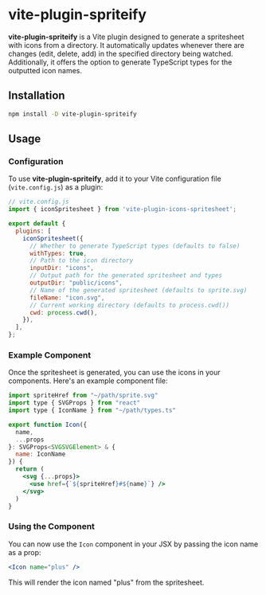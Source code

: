 # vite-plugin-spriteify

**vite-plugin-spriteify** is a Vite plugin designed to generate a spritesheet with icons from a directory. It automatically updates whenever there are changes (edit, delete, add) in the specified directory being watched. Additionally, it offers the option to generate TypeScript types for the outputted icon names.

## Installation

```bash
npm install -D vite-plugin-spriteify
```

## Usage

### Configuration

To use **vite-plugin-spriteify**, add it to your Vite configuration file (`vite.config.js`) as a plugin:

```javascript
// vite.config.js
import { iconSpritesheet } from 'vite-plugin-icons-spritesheet';

export default {
  plugins: [
    iconSpritesheet({
      // Whether to generate TypeScript types (defaults to false)
      withTypes: true,
      // Path to the icon directory
      inputDir: "icons",
      // Output path for the generated spritesheet and types
      outputDir: "public/icons",
      // Name of the generated spritesheet (defaults to sprite.svg)
      fileName: "icon.svg",
      // Current working directory (defaults to process.cwd())
      cwd: process.cwd(),
    }),
  ],
};
```

### Example Component

Once the spritesheet is generated, you can use the icons in your components. Here's an example component file:

```jsx
import spriteHref from "~/path/sprite.svg"
import type { SVGProps } from "react"
import type { IconName } from "~/path/types.ts"

export function Icon({
  name,
  ...props
}: SVGProps<SVGSVGElement> & {
  name: IconName
}) {
  return (
    <svg {...props}>
      <use href={`${spriteHref}#${name}`} />
    </svg>
  )
}
```

### Using the Component

You can now use the `Icon` component in your JSX by passing the icon name as a prop:

```jsx
<Icon name="plus" />
```

This will render the icon named "plus" from the spritesheet.
